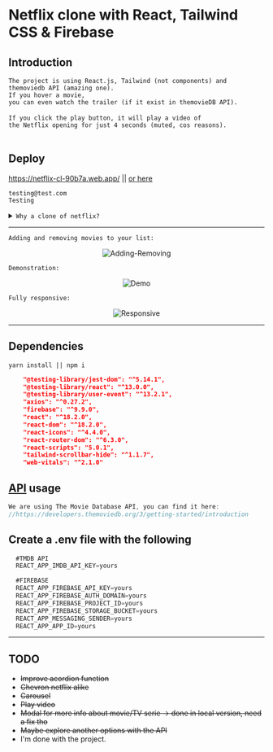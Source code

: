 # Netflix clone with React, Tailwind CSS & Firebase

## Introduction 
<code>The project is using React.js, Tailwind (not components) and themoviedb API (amazing one). </code></br>
<code>If you hover a movie, you can even watch the trailer (if it exist in themovieDB API). </code></br>
<code>If you click the play button, it will play a video of the Netflix opening for just 4 seconds (muted, cos reasons). </code></br>

## Deploy
https://netflix-cl-90b7a.web.app/ || [or here](https://netflix-cl-90b7a.web.app/)

~~~
testing@test.com
Testing
~~~

<details>
  <summary><code>Why a clone of netflix?</code></summary>

  ```javascript
   // I want to create Frontend copies (with ReactJS, Tailwind, NetxJS, GrapQL or other tecnologies)
   // of all famous websites, just to keep learning.
   // Some of them, will have backend too with NodeJS, ExpressJS, Mongoose, MongoDB, Firebase, etc.
  ```  
</details>

---
<code>Adding and removing movies to your list:</code>
<div align="center">

![Adding-Removing](https://user-images.githubusercontent.com/14861253/193696864-e22c41ce-2286-4a2e-9516-38b7b32d0e5a.gif)
</div>

<code>Demonstration:</code>
<div align="center">

![Demo](https://user-images.githubusercontent.com/14861253/193696115-a341f5bc-da9b-4574-8668-f51272a8c06a.gif)
</div>

<code>Fully responsive:</code>
<div align="center">

![Responsive](https://user-images.githubusercontent.com/14861253/193696191-4a2c5b73-4856-4928-a2ce-5dda72d26d3b.gif)

</div>

---

## Dependencies
  <code>yarn install || npm i</code>

~~~json
    "@testing-library/jest-dom": "^5.14.1",
    "@testing-library/react": "^13.0.0",
    "@testing-library/user-event": "^13.2.1",
    "axios": "^0.27.2",
    "firebase": "^9.9.0",
    "react": "^18.2.0",
    "react-dom": "^18.2.0",
    "react-icons": "^4.4.0",
    "react-router-dom": "^6.3.0",
    "react-scripts": "5.0.1",
    "tailwind-scrollbar-hide": "^1.1.7",
    "web-vitals": "^2.1.0"
~~~

## [API](https://developers.themoviedb.org/3/getting-started/introduction) usage
~~~js
We are using The Movie Database API, you can find it here:
//https://developers.themoviedb.org/3/getting-started/introduction
~~~

## Create a .env file with the following
~~~js
  #TMDB API
  REACT_APP_IMDB_API_KEY=yours

  #FIREBASE
  REACT_APP_FIREBASE_API_KEY=yours
  REACT_APP_FIREBASE_AUTH_DOMAIN=yours
  REACT_APP_FIREBASE_PROJECT_ID=yours
  REACT_APP_FIREBASE_STORAGE_BUCKET=yours
  REACT_APP_MESSAGING_SENDER=yours
  REACT_APP_APP_ID=yours
~~~

---

## TODO
- ~~Improve acordion function~~
- ~~Chevron netflix alike~~
- ~~Carousel~~
- ~~Play video~~
- ~~Modal for more info about movie/TV serie -> done in local version, need a fix tho~~
- ~~Maybe explore another options with the API~~ 
- I'm done with the project.
